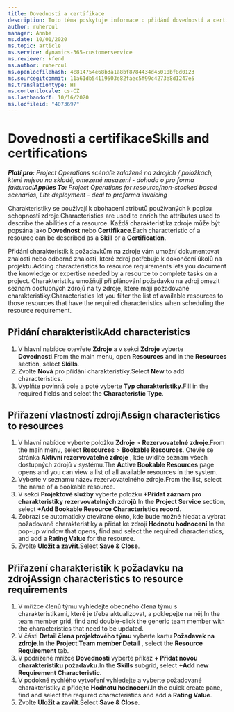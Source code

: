 ```yaml
---
title: Dovednosti a certifikace
description: Toto téma poskytuje informace o přidání dovedností a certifikačních charakteristik ke zdrojům.
author: ruhercul
manager: Annbe
ms.date: 10/01/2020
ms.topic: article
ms.service: dynamics-365-customerservice
ms.reviewer: kfend
ms.author: ruhercul
ms.openlocfilehash: 4c814754e68b3a1a8bf8784434d45010bf8d0123
ms.sourcegitcommit: 11a61db54119503e82faec5f99c4273e8d1247e5
ms.translationtype: HT
ms.contentlocale: cs-CZ
ms.lasthandoff: 10/16/2020
ms.locfileid: "4073697"
---
```

# <a name="skills-and-certifications"></a><span data-ttu-id="4ef63-103">Dovednosti a certifikace</span><span class="sxs-lookup"><span data-stu-id="4ef63-103">Skills and certifications</span></span>
<span data-ttu-id="4ef63-104">_**Platí pro:** Project Operations scénáře založené na zdrojích / položkách, které nejsou na skladě, omezené nasazení - dohoda o pro forma fakturaci_</span><span class="sxs-lookup"><span data-stu-id="4ef63-104">_**Applies To:** Project Operations for resource/non-stocked based scenarios, Lite deployment - deal to proforma invoicing_</span></span>

<span data-ttu-id="4ef63-105">Charakteristiky se používají k obohacení atributů používaných k popisu schopností zdroje.</span><span class="sxs-lookup"><span data-stu-id="4ef63-105">Characteristics are used to enrich the attributes used to describe the abilities of a resource.</span></span> <span data-ttu-id="4ef63-106">Každá charakteristika zdroje může být popsána jako **Dovednost** nebo **Certifikace**.</span><span class="sxs-lookup"><span data-stu-id="4ef63-106">Each characteristic of a resource can be described as a **Skill** or a **Certification**.</span></span>

<span data-ttu-id="4ef63-107">Přidání charakteristik k požadavkům na zdroje vám umožní dokumentovat znalosti nebo odborné znalosti, které zdroj potřebuje k dokončení úkolů na projektu.</span><span class="sxs-lookup"><span data-stu-id="4ef63-107">Adding characteristics to resource requirements lets you document the knowledge or expertise needed by a resource to complete tasks on a project.</span></span> <span data-ttu-id="4ef63-108">Charakteristiky umožňují při plánování požadavku na zdroj omezit seznam dostupných zdrojů na ty zdroje, které mají požadované charakteristiky.</span><span class="sxs-lookup"><span data-stu-id="4ef63-108">Characteristics let you filter the list of available resources to those resources that have the required characteristics when scheduling the resource requirement.</span></span>

## <a name="add-characteristics"></a><span data-ttu-id="4ef63-109">Přidání charakteristik</span><span class="sxs-lookup"><span data-stu-id="4ef63-109">Add characteristics</span></span>

1. <span data-ttu-id="4ef63-110">V hlavní nabídce otevřete **Zdroje** a v sekci **Zdroje** vyberte **Dovednosti**.</span><span class="sxs-lookup"><span data-stu-id="4ef63-110">From the main menu, open **Resources** and in the **Resources** section, select **Skills**.</span></span>
2. <span data-ttu-id="4ef63-111">Zvolte **Nová** pro přidání charakteristiky.</span><span class="sxs-lookup"><span data-stu-id="4ef63-111">Select **New** to add characteristics.</span></span>
3. <span data-ttu-id="4ef63-112">Vyplňte povinná pole a poté vyberte **Typ charakteristiky**.</span><span class="sxs-lookup"><span data-stu-id="4ef63-112">Fill in the required fields and select the **Characteristic Type**.</span></span>

## <a name="assign-characteristics-to-resources"></a><span data-ttu-id="4ef63-113">Přiřazení vlastností zdroji</span><span class="sxs-lookup"><span data-stu-id="4ef63-113">Assign characteristics to resources</span></span>

1. <span data-ttu-id="4ef63-114">V hlavní nabídce vyberte položku **Zdroje** > **Rezervovatelné zdroje**.</span><span class="sxs-lookup"><span data-stu-id="4ef63-114">From the main menu, select **Resources** > **Bookable Resources**.</span></span> <span data-ttu-id="4ef63-115">Otevře se stránka **Aktivní rezervovatelné zdroje** , kde uvidíte seznam všech dostupných zdrojů v systému.</span><span class="sxs-lookup"><span data-stu-id="4ef63-115">The **Active Bookable Resources** page opens and you can view a list of all available resources in the system.</span></span>
2. <span data-ttu-id="4ef63-116">Vyberte v seznamu název rezervovatelného zdroje.</span><span class="sxs-lookup"><span data-stu-id="4ef63-116">From the list, select the name of a bookable resource.</span></span>
3. <span data-ttu-id="4ef63-117">V sekci **Projektové služby** vyberte položku **+Přidat záznam pro charakteristiky rezervovatelných zdrojů**.</span><span class="sxs-lookup"><span data-stu-id="4ef63-117">In the **Project Service** section, select **+Add Bookable Resource Characteristics record**.</span></span>
4. <span data-ttu-id="4ef63-118">Zobrazí se automaticky otevírané okno, kde bude možné hledat a vybrat požadované charakteristiky a přidat ke zdroji **Hodnotu hodnocení**.</span><span class="sxs-lookup"><span data-stu-id="4ef63-118">In the pop-up window that opens, find and select the required characteristics, and add a **Rating Value** for the resource.</span></span>
5. <span data-ttu-id="4ef63-119">Zvolte **Uložit a zavřít**.</span><span class="sxs-lookup"><span data-stu-id="4ef63-119">Select **Save & Close**.</span></span>

## <a name="assign-characteristics-to-resource-requirements"></a><span data-ttu-id="4ef63-120">Přiřazení charakteristik k požadavku na zdroj</span><span class="sxs-lookup"><span data-stu-id="4ef63-120">Assign characteristics to resource requirements</span></span>

1. <span data-ttu-id="4ef63-121">V mřížce členů týmu vyhledejte obecného člena týmu s charakteristikami, které je třeba aktualizovat, a poklepejte na něj.</span><span class="sxs-lookup"><span data-stu-id="4ef63-121">In the team member grid, find and double-click the generic team member with the characteristics that need to be updated.</span></span>
2. <span data-ttu-id="4ef63-122">V části **Detail člena projektového týmu** vyberte kartu **Požadavek na zdroje**.</span><span class="sxs-lookup"><span data-stu-id="4ef63-122">In the **Project Team member Detail** , select the **Resource Requirement** tab.</span></span>
3. <span data-ttu-id="4ef63-123">V podřízené mřížce **Dovednosti** vyberte příkaz **+ Přidat novou charakteristiku požadavku.**</span><span class="sxs-lookup"><span data-stu-id="4ef63-123">In the **Skills** subgrid, select **+Add new Requirement Characteristic.**</span></span>
4. <span data-ttu-id="4ef63-124">V podokně rychlého vytvoření vyhledejte a vyberte požadované charakteristiky a přidejte **Hodnotu hodnocení**.</span><span class="sxs-lookup"><span data-stu-id="4ef63-124">In the quick create pane, find and select the required characteristics and add a **Rating Value**.</span></span>
5. <span data-ttu-id="4ef63-125">Zvolte **Uložit a zavřít**.</span><span class="sxs-lookup"><span data-stu-id="4ef63-125">Select **Save & Close**.</span></span>